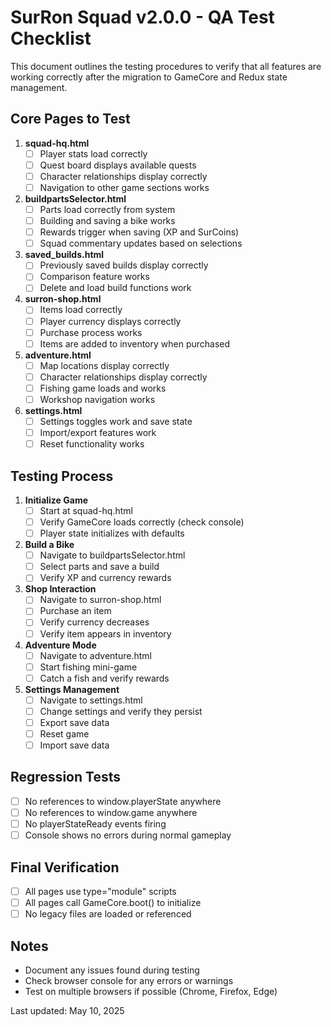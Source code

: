 # SurRon Squad v2.0.0 - QA Test Checklist

This document outlines the testing procedures to verify that all features are working correctly after the migration to GameCore and Redux state management.

## Core Pages to Test

1. **squad-hq.html**
   - [ ] Player stats load correctly
   - [ ] Quest board displays available quests
   - [ ] Character relationships display correctly
   - [ ] Navigation to other game sections works

2. **buildpartsSelector.html**
   - [ ] Parts load correctly from system
   - [ ] Building and saving a bike works
   - [ ] Rewards trigger when saving (XP and SurCoins)
   - [ ] Squad commentary updates based on selections

3. **saved_builds.html**
   - [ ] Previously saved builds display correctly
   - [ ] Comparison feature works
   - [ ] Delete and load build functions work

4. **surron-shop.html**
   - [ ] Items load correctly
   - [ ] Player currency displays correctly
   - [ ] Purchase process works
   - [ ] Items are added to inventory when purchased

5. **adventure.html**
   - [ ] Map locations display correctly
   - [ ] Character relationships display correctly
   - [ ] Fishing game loads and works
   - [ ] Workshop navigation works

6. **settings.html**
   - [ ] Settings toggles work and save state
   - [ ] Import/export features work
   - [ ] Reset functionality works

## Testing Process

1. **Initialize Game**
   - [ ] Start at squad-hq.html
   - [ ] Verify GameCore loads correctly (check console)
   - [ ] Player state initializes with defaults

2. **Build a Bike**
   - [ ] Navigate to buildpartsSelector.html
   - [ ] Select parts and save a build
   - [ ] Verify XP and currency rewards

3. **Shop Interaction**
   - [ ] Navigate to surron-shop.html
   - [ ] Purchase an item
   - [ ] Verify currency decreases
   - [ ] Verify item appears in inventory

4. **Adventure Mode**
   - [ ] Navigate to adventure.html
   - [ ] Start fishing mini-game
   - [ ] Catch a fish and verify rewards

5. **Settings Management**
   - [ ] Navigate to settings.html
   - [ ] Change settings and verify they persist
   - [ ] Export save data
   - [ ] Reset game
   - [ ] Import save data

## Regression Tests

- [ ] No references to window.playerState anywhere
- [ ] No references to window.game anywhere
- [ ] No playerStateReady events firing
- [ ] Console shows no errors during normal gameplay

## Final Verification

- [ ] All pages use type="module" scripts
- [ ] All pages call GameCore.boot() to initialize
- [ ] No legacy files are loaded or referenced

## Notes

- Document any issues found during testing
- Check browser console for any errors or warnings
- Test on multiple browsers if possible (Chrome, Firefox, Edge)

Last updated: May 10, 2025 